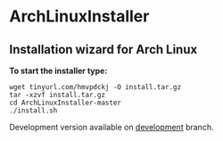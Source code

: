 # ArchLinuxInstaller

## Installation wizard for Arch Linux

**To start the installer type:**

    wget tinyurl.com/hmvpdckj -O install.tar.gz
    tar -xzvf install.tar.gz
    cd ArchLinuxInstaller-master
    ./install.sh

Development version available on [development](https://github.com/eliasrm87/ArchLinuxInstaller/tree/development) branch.
